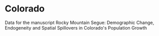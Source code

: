 # Colorado
Data for the manuscript Rocky Mountain Segue: Demographic Change, Endogeneity and Spatial Spillovers in Colorado's Population Growth
